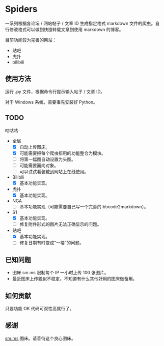 # Spiders
一系列根据各论坛 / 网站帖子 / 文章 ID 生成指定格式 markdown 文件的爬虫。自行修改格式可以做到快捷转载文章到使用 markdown 的博客。

目前功能较为完善的网站：
- 贴吧
- 虎扑
- bilibili

## 使用方法
运行 .py 文件，根据命令行提示输入帖子 / 文章 ID。

对于 Windows 系统，需要事先安装好 Python。


## TODO
咕咕咕
- 全局
  - [x] 自动上传图床。
  - [x] 可能需要把每个爬虫都用的功能整合为模块。
  - [ ] 将第一幅图自动设置为头图。
  - [ ] 可能需要面向对象。
  - [ ] 可以试试看装载到网站上在线使用。
- Bilibili
  - [x] 基本功能实现。
- 虎扑
  - [x] 基本功能实现。
- NGA
  - [ ] 基本功能实现（可能需要自己写一个完善的 bbcode2markdown）。
- S1
  - [x] 基本功能实现。
  - [ ] 修复附件形式的图片无法正确显示的问题。
- 贴吧
  - [x] 基本功能实现。
  - [ ] 修复日期有时变成“一楼”的问题。

## 已知问题
- 图床 sm.ms 限制每个 IP 一小时上传 100 张图片。
- 最近图床上传貌似不稳定，不知道有什么其他好用的图床做备用。

## 如何贡献
只要功能 OK 代码可观性高就行了。

## 感谢
[sm.ms](https://sm.ms) 图床。请善待这个良心图床。